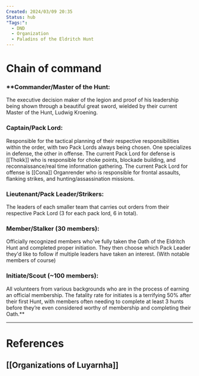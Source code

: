 ```yaml
---
Created: 2024/03/09 20:35
Status: hub
"Tags:":
  - DND
  - Organization
  - Paladins of the Eldritch Hunt
---
```

# Chain of command
### **Commander/Master of the Hunt: 
The executive decision maker of the legion and proof of his leadership being shown through a beautiful great sword, wielded by their current Master of the Hunt, Ludwig Kroening. 

### Captain/Pack Lord: 
Responsible for the tactical planning of their respective responsibilities within the order, with two Pack Lords always being chosen. One specializes in defense, the other in offense. The current Pack Lord for defense is [[Thokk]] who is responsible for choke points, blockade building, and reconnaissance/real time information gathering. The current Pack Lord for offense is [[Cona]] Organrender who is responsible for frontal assaults, flanking strikes, and hunting/assassination missions. 

### Lieutenant/Pack Leader/Strikers: 
The leaders of each smaller team that carries out orders from their respective Pack Lord (3 for each pack lord, 6 in total).

### Member/Stalker (30 members): 
Officially recognized members who've fully taken the Oath of the Eldritch Hunt and completed proper initiation. They then choose which Pack Leader they'd like to follow if multiple leaders have taken an interest. (With notable members of course) 

### Initiate/Scout (~100 members): 
All volunteers from various backgrounds who are in the process of earning an official membership. The fatality rate for initiates is a terrifying 50% after their first Hunt, with members often needing to complete at least 3 hunts before they’re even considered worthy of membership and completing their Oath.**

---
# References
## [[Organizations of Luyarnha]]